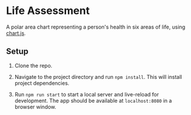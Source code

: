 # Life Assessment

A polar area chart representing a person's health in six areas of life, using [chart.js](https://github.com/chartjs/Chart.js).

## Setup

1. Clone the repo.

1. Navigate to the project directory and run `npm install`. This will install project dependencies.

1. Run `npm run start` to start a local server and live-reload for development. The app should be available at `localhost:8080` in a browser window.
